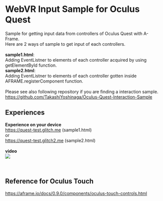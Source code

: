 # WebVR Input Sample for Oculus Quest
Sample for getting input data from controllers of Oculus Quest with A-Frame. <br>
Here are 2 ways of sample to get input of each controllers.<br><br> 
<b>sample1.html</b>:<br> Adding EventListner to elements of each controller acquired by using getElementById function. <br>
<b>sample2.html</b>:<br> Adding EventListner to elements of each controller gotten inside AFRAME.registerComponent function.<br><br>
Please see also following repository if you are finding a interaction sample.<br>
https://github.com/TakashiYoshinaga/Oculus-Quest-Interaction-Sample

## Experiences<br>
<b>Experience on your device</b><br>
https://quest-test.glitch.me (sample1.html)<br>
or <br>
https://quest-test.glitch2.me (sample2.html)
<br><br>
<b>video</b>
<br>
[![](https://img.youtube.com/vi/vOsfX_jxClY/0.jpg)](https://www.youtube.com/watch?v=vOsfX_jxClY)

<br>

## Reference for Oculus Touch<br>
https://aframe.io/docs/0.9.0/components/oculus-touch-controls.html
